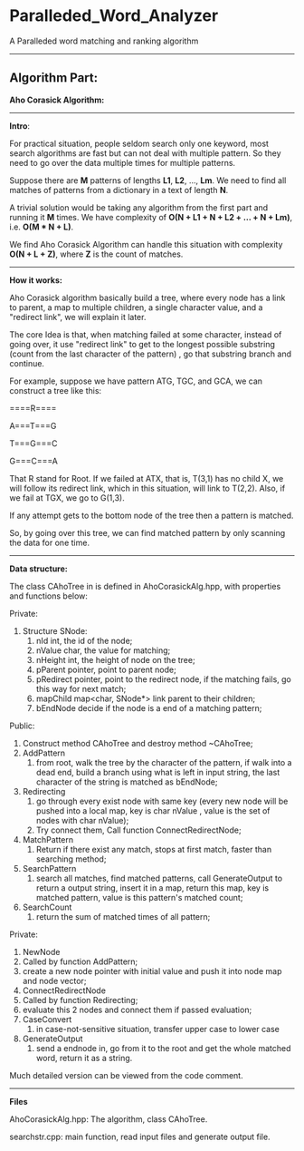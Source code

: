 # Paralleded_Word_Analyzer
A Paralleded word matching and ranking algorithm

------

## Algorithm Part:


**Aho Corasick Algorithm:** 

-----

**Intro**:

For practical situation, people seldom search only one keyword, most search algorithms are fast but can not deal with multiple pattern. So they need to go over the data multiple times for multiple patterns. 

Suppose there are **M** patterns of lengths **L1**, **L2**, …, **Lm**. We need to find all matches of patterns from a dictionary in a text of length **N**.

A trivial solution would be taking any algorithm from the first part and running it **M** times. We have complexity of **O(N + L1 + N + L2 + … + N + Lm)**, i.e. **O(M \* N + L)**.

We find Aho Corasick Algorithm can handle this situation with complexity **O(N + L + Z)**, where **Z** is the count of matches.

------

**How it works:**

Aho Corasick algorithm basically build a tree, where every node has a link to parent, a map to multiple children, a single character value, and a "redirect link", we will explain it later.

The core Idea is that, when matching failed at some character, instead of going over, it use "redirect link" to get to the longest possible substring (count from the last character of the pattern) , go that substring branch and continue.

For example, suppose we have pattern ATG, TGC, and GCA, we can construct a tree like this:

====R====

A===T===G

T===G===C

G===C===A

That R stand for Root. If we failed at ATX,  that is, T(3,1)  has no child X, we will follow its redirect link, which in this situation, will link to T(2,2). Also, if we fail at TGX, we go to G(1,3).

If any attempt gets to the bottom node of the tree then a pattern is matched.

So, by going over this tree, we can find matched pattern by only scanning the data for one time.

-----

**Data structure:**

The class CAhoTree in is defined in AhoCorasickAlg.hpp, with properties and functions below:

Private:

1. Structure SNode:
   1. nId int, the id of the node;
   2. nValue char, the value for matching;
   3. nHeight int, the height of node on the tree;
   4. pParent pointer, point to parent node;
   5. pRedirect pointer, point to the redirect node,
                       if the matching fails, go this way for next match;
   6. mapChild map<char, SNode*> link parent to their children;
   7. bEndNode decide if the node is a end of a matching pattern;

Public:

1. Construct method CAhoTree and destroy method ~CAhoTree;
2. AddPattern
   1. from root, walk the tree by the character of the pattern, if walk into a dead end, build a  branch using what is left in input string, the last character of the string is matched as bEndNode;
3. Redirecting
   1. go through every exist node with same key  (every new node will be pushed into a local map, key is char nValue , value is the set of nodes with char nValue);
   2.  Try connect them, Call function ConnectRedirectNode;
4. MatchPattern
   1. Return if there exist any match, stops at first match, faster than searching method;
5. SearchPattern
   1. search all matches, find matched patterns, call GenerateOutput to return a output string, insert it in a map, return this map, key is matched pattern, value is this pattern's matched count;
6. SearchCount 
   1. return the sum of  matched times of all pattern;

Private:

1.  NewNode
   1. Called by function AddPattern;
   2. create a new node pointer with initial value and push it into node map and node vector;
2.  ConnectRedirectNode
   1. Called by function Redirecting;
   2. evaluate this 2 nodes and connect them if passed evaluation;
3. CaseConvert
   1. in case-not-sensitive situation, transfer upper case to lower case
4. GenerateOutput
   1. send a endnode in, go from it to the root and get the whole matched word, return it as a string.

Much detailed version can be viewed from the code comment.

------

**Files**

AhoCorasickAlg.hpp: The algorithm, class CAhoTree.

searchstr.cpp: main function, read input files and generate output file.
